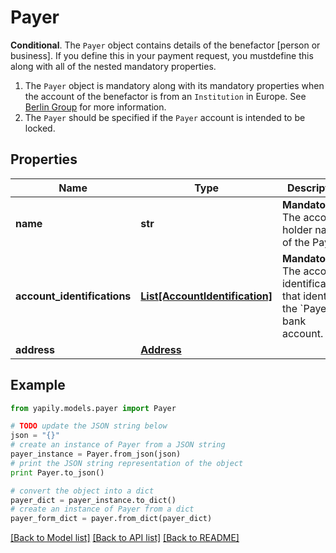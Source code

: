 # Payer

__Conditional__. The `Payer` object contains details of the benefactor [person or business]. If you define this in your payment request, you mustdefine this along with all of the nested mandatory properties.<ol>     <li>The `Payer` object is mandatory along with its mandatory properties when the account of the benefactor is from an `Institution` in Europe.          See [Berlin Group](https://docs.yapily.com/pages/knowledge/open-banking/berlin_group/) for more information.</li>     <li>The `Payer` should be specified if the `Payer` account is intended to be locked.</li></ol>

## Properties

Name | Type | Description | Notes
------------ | ------------- | ------------- | -------------
**name** | **str** | __Mandatory__. The account holder name of the Payer. | [optional] 
**account_identifications** | [**List[AccountIdentification]**](AccountIdentification.md) | __Mandatory__. The account identifications that identify the &#x60;Payer&#x60; bank account. | 
**address** | [**Address**](Address.md) |  | [optional] 

## Example

```python
from yapily.models.payer import Payer

# TODO update the JSON string below
json = "{}"
# create an instance of Payer from a JSON string
payer_instance = Payer.from_json(json)
# print the JSON string representation of the object
print Payer.to_json()

# convert the object into a dict
payer_dict = payer_instance.to_dict()
# create an instance of Payer from a dict
payer_form_dict = payer.from_dict(payer_dict)
```
[[Back to Model list]](../README.md#documentation-for-models) [[Back to API list]](../README.md#documentation-for-api-endpoints) [[Back to README]](../README.md)



